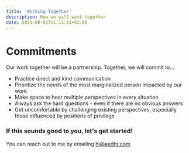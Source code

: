 ```yaml
---
title: 'Working Together'
description: How we will work together
date: 2021-08-01T11:11:11+01:00
---
```



# Commitments
Our work together will be a partnership. Together, we will commit to…

- Practice direct and kind communication
- Prioritize the needs of the most marginalized person impacted by our work
- Make space to hear multiple perspectives in every situation
- Always ask the hard questions - even if there are no obvious answers
- Get uncomfortable by challenging existing perspectives, especially those influenced by positions of privilege

### If this sounds good to you, let's get started!

You can reach out to me by emailing [hi@aedhr.com](mailto:hi@aedhr.com)